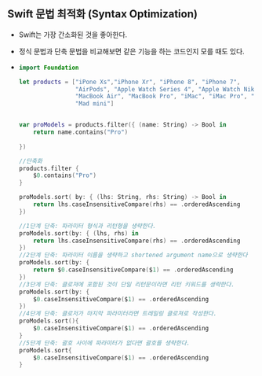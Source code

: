 ## Swift 문법 최적화 (Syntax Optimization)



- Swift는 가장 간소화된 것을 좋아한다.

- 정식 문법과 단축 문법을 비교해보면 같은 기능을 하는 코드인지 모를 때도 있다.

- ```swift
  import Foundation
  
  let products = ["iPone Xs","iPhone Xr", "iPhone 8", "iPhone 7",
                  "AirPods", "Apple Watch Series 4", "Apple Watch Nike+",
                  "MacBook Air", "MacBook Pro", "iMac", "iMac Pro", "Mac Pro",
                  "Mad mini"]
  
  
  var proModels = products.filter({ (name: String) -> Bool in
      return name.contains("Pro")
      
  })
  
  //단축화
  products.filter {
      $0.contains("Pro")
  }
  
  proModels.sort( by: { (lhs: String, rhs: String) -> Bool in
      return lhs.caseInsensitiveCompare(rhs) == .orderedAscending
  })
  
  //1단계 단축: 파라미터 형식과 리턴형을 생략한다.
  proModels.sort(by: { (lhs, rhs) in
      return lhs.caseInsensitiveCompare(rhs) == .orderedAscending
  })
  //2단계 단축: 파라미터 이름을 생략하고 shortened argument name으로 생략한다
  proModels.sort(by: {
      return $0.caseInsensitiveCompare($1) == .orderedAscending
  })
  //3단계 단축: 클로져에 포함된 것이 단일 리턴문이라면 리턴 키워드를 생략한다.
  proModels.sort(by: {
      $0.caseInsensitiveCompare($1) == .orderedAscending
  })
  //4단계 단축: 클로저가 마지막 파라미터라면 트레일링 클로져로 작성한다.
  proModels.sort(){
      $0.caseInsensitiveCompare($1) == .orderedAscending
  }
  //5단계 단축: 괄호 사이에 파라미터가 없다면 괄호를 생략한다.
  proModels.sort{
      $0.caseInsensitiveCompare($1) == .orderedAscending
  }
  
  ```

